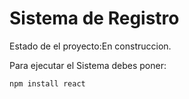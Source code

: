 <h1>Sistema de Registro</h1>

Estado de el proyecto:En construccion.

Para ejecutar el Sistema debes poner:

```npm install react```
